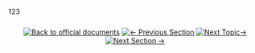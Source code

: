 123
<div align="center" style="margin: 1.5rem 0;">

[![Back to official documents](https://img.shields.io/badge/Back_to_official_documents-007ACC?style=flat-square)](../README.md)
[![← Previous Section](https://img.shields.io/badge/Previous_Section_%E2%86%90-FF7733?style=flat-square)](/5.API%20endpoint/%201.Shipping/1.Get%20Shipment%20Quotation.md)
[![Next Topic→](https://img.shields.io/badge/Next_Topic_%E2%86%92-00CC88?style=flat-square)](/5.API%20endpoint/%202.Ondemand/2.Submit%20Ondemand%20Order.md)
[![Next Section →](https://img.shields.io/badge/Next_Section_%E2%86%92-00CC88?style=flat-square)](6.Webhook/1.Guide%20to%20subscribe%20webhook.md)

</div>
